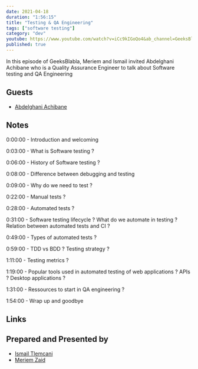 ```yaml
---
date: 2021-04-18
duration: "1:56:15"
title: "Testing & QA Engineering"
tags: ["software testing"]
category: "dev"
youtube: https://www.youtube.com/watch?v=iCc9kIGoQo4&ab_channel=GeeksBlaBla
published: true
---
```


In this episode of GeeksBlabla, Meriem and Ismail invited Abdelghani Achibane who is a Quality Assurance Engineer to talk about Software testing and QA Engineering

## Guests

- [Abdelghani Achibane](https://www.linkedin.com/in/abdelghani-achibane-53a915b7/)

## Notes

0:00:00 - Introduction and welcoming

0:03:00 - What is Software testing ?

0:06:00 - History of Software testing ?

0:08:00 - Difference between debugging and testing

0:09:00 - Why do we need to test ?

0:22:00 - Manual tests ?

0:28:00 - Automated tests ?

0:31:00 - Software testing lifecycle ? What do we automate in testing ? Relation between automated tests and CI ?

0:49:00 - Types of automated tests ?

0:59:00 - TDD vs BDD ? Testing strategy ?

1:11:00 - Testing metrics ?

1:19:00 - Popular tools used in automated testing of web applications ? APIs ? Desktop applications ?

1:31:00 - Ressources to start in QA engineering ?

1:54:00 - Wrap up and goodbye

## Links

## Prepared and Presented by

- [Ismail Tlemcani](https://www.linkedin.com/in/ismailtlemcani/)
- [Meriem Zaid](https://twitter.com/_iMeriem)

